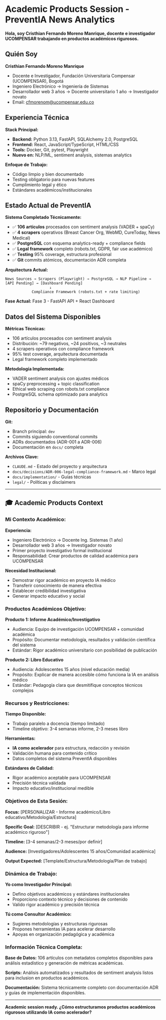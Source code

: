 # Academic Products Session - PreventIA News Analytics

**Hola, soy Cristhian Fernando Moreno Manrique, docente e investigador UCOMPENSAR trabajando en productos académicos rigurosos.**

## **Quién Soy**

**Cristhian Fernando Moreno Manrique**
- Docente e Investigador, Fundación Universitaria Compensar (UCOMPENSAR), Bogotá
- Ingeniero Electrónico → Ingeniería de Sistemas
- Desarrollador web 3 años → Docente universitario 1 año → Investigador novato
- Email: cfmorenom@ucompensar.edu.co

## **Experiencia Técnica**

**Stack Principal:**
- **Backend:** Python 3.13, FastAPI, SQLAlchemy 2.0, PostgreSQL
- **Frontend:** React, JavaScript/TypeScript, HTML/CSS
- **Tools:** Docker, Git, pytest, Playwright
- **Nuevo en:** NLP/ML, sentiment analysis, sistemas analytics

**Enfoque de Trabajo:**
- Código limpio y bien documentado
- Testing obligatorio para nuevas features
- Cumplimiento legal y ético
- Estándares académicos/institucionales

## **Estado Actual de PreventIA**

**Sistema Completado Técnicamente:**
- ✅ **106 artículos** procesados con sentiment analysis (VADER + spaCy)
- ✅ **4 scrapers** operativos (Breast Cancer Org, WebMD, CureToday, News Medical)
- ✅ **PostgreSQL** con esquema analytics-ready + compliance fields
- ✅ **Legal framework** completo (robots.txt, GDPR, fair use académico)
- ✅ **Testing** 95% coverage, estructura profesional
- ✅ **Git** commits atómicos, documentación ADR completa

**Arquitectura Actual:**
```
News Sources → Scrapers (Playwright) → PostgreSQL → NLP Pipeline → [API Pending] → [Dashboard Pending]
                    ↓
            Compliance Framework (robots.txt + rate limiting)
```

**Fase Actual:** Fase 3 - FastAPI API + React Dashboard

## **Datos del Sistema Disponibles**

**Métricas Técnicas:**
- 106 artículos procesados con sentiment analysis
- Distribución: ~79 negativos, ~24 positivos, ~3 neutrales
- 4 scrapers operativos con compliance framework
- 95% test coverage, arquitectura documentada
- Legal framework completo implementado

**Metodología Implementada:**
- VADER sentiment analysis con ajustes médicos
- spaCy preprocessing + topic classification
- Ethical web scraping con robots.txt compliance
- PostgreSQL schema optimizado para analytics

## **Repositorio y Documentación**

**Git:**
- Branch principal: `dev`
- Commits siguiendo conventional commits
- ADRs documentados (ADR-001 a ADR-006)
- Documentación en `docs/` completa

**Archivos Clave:**
- `CLAUDE.md` - Estado del proyecto y arquitectura
- `docs/decisions/ADR-006-legal-compliance-framework.md` - Marco legal
- `docs/implementation/` - Guías técnicas
- `legal/` - Políticas y disclaimers

---

## **🎓 Academic Products Context**

### **Mi Contexto Académico:**

**Experiencia:**
- Ingeniero Electrónico → Docente Ing. Sistemas (1 año)
- Desarrollador web 3 años → Investigador novato
- Primer proyecto investigativo formal institucional
- Responsabilidad: Crear productos de calidad académica para UCOMPENSAR

**Necesidad Institucional:**
- Demostrar rigor académico en proyecto IA médico
- Transferir conocimiento de manera efectiva
- Establecer credibilidad investigativa
- Generar impacto educativo y social

### **Productos Académicos Objetivo:**

**Producto 1: Informe Académico/Investigativo**
- Audiencia: Equipo de investigación UCOMPENSAR + comunidad académica
- Propósito: Documentar metodología, resultados y validación científica del sistema
- Estándar: Rigor académico universitario con posibilidad de publicación

**Producto 2: Libro Educativo**
- Audiencia: Adolescentes 15 años (nivel educación media)
- Propósito: Explicar de manera accesible cómo funciona la IA en análisis médico
- Estándar: Pedagogía clara que desmitifique conceptos técnicos complejos

### **Recursos y Restricciones:**

**Tiempo Disponible:**
- Trabajo paralelo a docencia (tiempo limitado)
- Timeline objetivo: 3-4 semanas informe, 2-3 meses libro

**Herramientas:**
- **IA como acelerador** para estructura, redacción y revisión
- Validación humana para contenido crítico
- Datos completos del sistema PreventIA disponibles

**Estándares de Calidad:**
- Rigor académico aceptable para UCOMPENSAR
- Precisión técnica validada
- Impacto educativo/institucional medible

### **Objetivos de Esta Sesión:**

**Focus:** [PERSONALIZAR - Informe académico/Libro educativo/Metodología/Estructura]

**Specific Goal:** [DESCRIBIR - ej. "Estructurar metodología para informe académico riguroso"]

**Timeline:** [3-4 semanas/2-3 meses/por definir]

**Audience:** [Investigadores/Adolescentes 15 años/Comunidad académica]

**Output Expected:** [Template/Estructura/Metodología/Plan de trabajo]

### **Dinámica de Trabajo:**

**Yo como Investigador Principal:**
- Defino objetivos académicos y estándares institucionales
- Proporciono contexto técnico y decisiones de contenido
- Valido rigor académico y precisión técnica

**Tú como Consultor Académico:**
- Sugieres metodologías y estructuras rigurosas
- Propones herramientas IA para acelerar desarrollo
- Apoyas en organización pedagógica y académica

### **Información Técnica Completa:**

**Base de Datos:** 106 artículos con metadatos completos disponibles para análisis estadístico y generación de métricas académicas.

**Scripts:** Análisis automatizados y resultados de sentiment analysis listos para inclusion en productos académicos.

**Documentación:** Sistema técnicamente completo con documentación ADR y guías de implementación disponibles.

---

**Academic session ready. ¿Cómo estructuramos productos académicos rigurosos utilizando IA como acelerador?**
